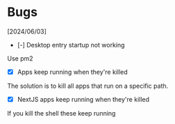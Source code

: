 # Bugs

[2024/06/03]

- [-] Desktop entry startup not working

Use pm2
<!-- Tried left and right and I don't know how to fix it -->

- [x] Apps keep running when they're killed

<!-- This was for express authentication -->

The solution is to kill all apps that run on a specific path.

- [x] NextJS apps keep running when they're killed

If you kill the shell these keep running
